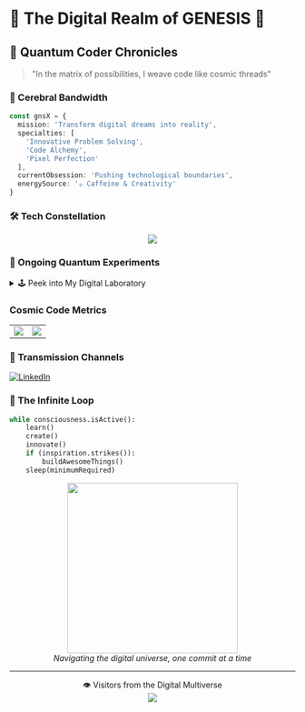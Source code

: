# 🚀 The Digital Realm of GENESIS 🌌

## 🌠 Quantum Coder Chronicles

> "In the matrix of possibilities, I weave code like cosmic threads"

### 🧠 Cerebral Bandwidth

```typescript
const gnsX = {
  mission: 'Transform digital dreams into reality',
  specialties: [
    'Innovative Problem Solving',
    'Code Alchemy',
    'Pixel Perfection'
  ],
  currentObsession: 'Pushing technological boundaries',
  energySource: '☕ Caffeine & Creativity'
}
```

### 🛠️ Tech Constellation

<p align="center">
  <img src="https://skillicons.dev/icons?i=js,typescript,react,nextjs,prisma,redis,nodejs,express,nestjs,netlify,css,figma,aws,python,rust,c,cpp,latex,docker,ansible,bash,kubernetes&theme=dark" />
</p>

### 🔮 Ongoing Quantum Experiments

<details>
<summary>🕹️ Peek into My Digital Laboratory</summary>

- 🌐 Crafting next-gen web experiences
- 🤖 Exploring AI/ML frontiers
- 💡 Building tools that solve real-world puzzles
</details>

###  Cosmic Code Metrics

<table>
  <tr>
    <td>
      <img src="https://github-readme-streak-stats.herokuapp.com/?user=gns-x&theme=transparent&background=000000&border=FFFFFF&stroke=FFFFFF&ring=3B82F6&fire=3B82F6&currStreakNum=FFFFFF&sideNums=FFFFFF&currStreakLabel=FFFFFF&sideLabels=FFFFFF" />
    </td>
    <td>
      <img src="https://github-readme-stats.vercel.app/api/top-langs/?username=gns-x&layout=compact&theme=transparent&bg_color=000000&title_color=FFFFFF&text_color=FFFFFF" />
    </td>
  </tr>
</table>

### 🚀 Transmission Channels

[![LinkedIn](https://img.shields.io/badge/LinkedIn-blue?style=for-the-badge&logo=linkedin)](https://www.linkedin.com/in/hamza-hadioui-245a87242)

### 🌌 The Infinite Loop

```python
while consciousness.isActive():
    learn()
    create()
    innovate()
    if (inspiration.strikes()):
        buildAwesomeThings()
    sleep(minimumRequired)
```

<p align="center">
  <img src="https://media.giphy.com/media/배경/giphy.gif" width="300">
  <br>
  <em>Navigating the digital universe, one commit at a time</em>
</p>

---

<p align="center">
  👁️ Visitors from the Digital Multiverse
  <br>
  <img src="https://profile-counter.glitch.me/gns-x/count.svg" />
</p>
